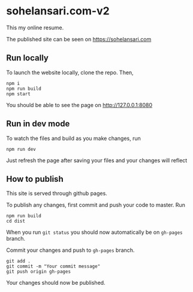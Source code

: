 # sohelansari.com-v2

This my online resume.

The published site can be seen on https://sohelansari.com

## Run locally

To launch the website locally, clone the repo. Then,
```
npm i
npm run build
npm start
```
You should be able to see the page on http://127.0.0.1:8080

## Run in dev mode

To watch the files and build as you make changes, run
```
npm run dev
```
Just refresh the page after saving your files and your changes will reflect

## How to publish

This site is served through github pages.

To publish any changes, first commit and push your code to master.
Run
```
npm run build
cd dist
```
When you run `git status` you should now automatically be on `gh-pages` branch.

Commit your changes and push to `gh-pages` branch.
```
git add .
git commit -m "Your commit message"
git push origin gh-pages
```
Your changes should now be published.
